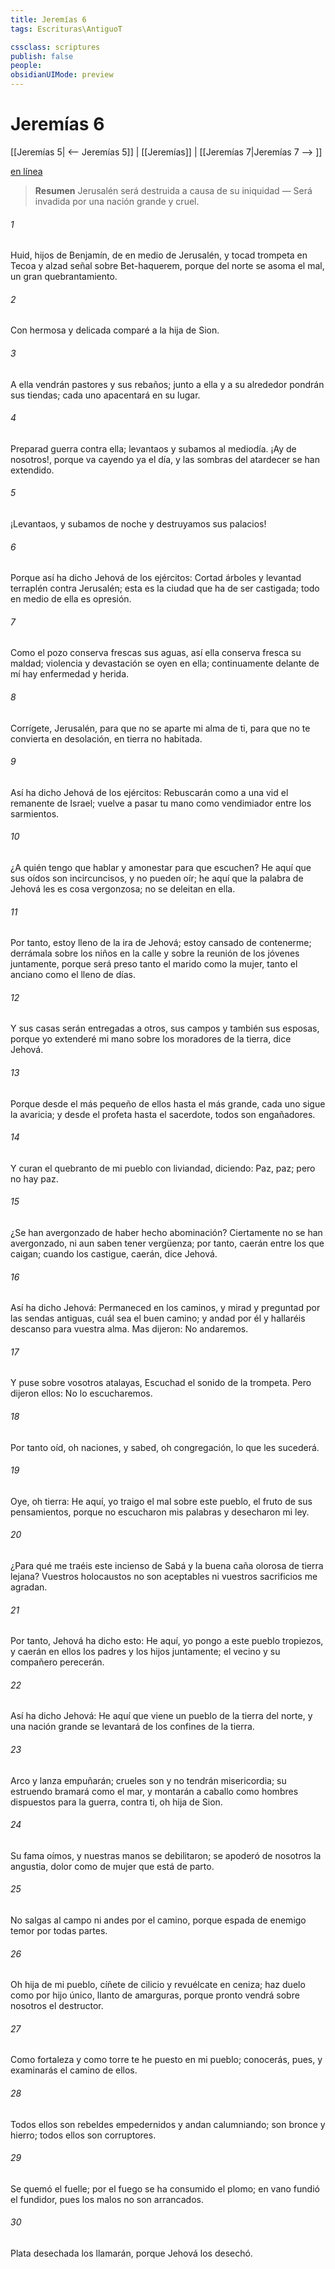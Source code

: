 ```yaml
---
title: Jeremías 6
tags: Escrituras\AntiguoT

cssclass: scriptures
publish: false
people:
obsidianUIMode: preview
---
```


# Jeremías 6
[[Jeremías 5| <-- Jeremías 5]] | [[Jeremías]] | [[Jeremías 7|Jeremías 7 --> ]]

[en línea](https://churchofjesuschrist.org/study/scriptures/ot/jer/6?lang=spa)

> __Resumen__
Jerusalén será destruida a causa de su iniquidad — Será invadida por una nación grande y cruel.

###### 1 
Huid, hijos de Benjamín, de en medio de Jerusalén, y tocad trompeta en Tecoa y alzad señal sobre Bet-haquerem, porque del norte se asoma el mal, un gran quebrantamiento.

###### 2 
Con  hermosa y delicada comparé a la hija de Sion.

###### 3 
A ella vendrán pastores y sus rebaños; junto a ella y a su alrededor pondrán sus tiendas; cada uno apacentará en su lugar.

###### 4 
Preparad guerra contra ella; levantaos y subamos al mediodía. ¡Ay de nosotros!, porque va cayendo ya el día, y las sombras del atardecer se han extendido.

###### 5 
¡Levantaos, y subamos de noche y destruyamos sus palacios!

###### 6 
Porque así ha dicho Jehová de los ejércitos: Cortad árboles y levantad terraplén contra Jerusalén; esta es la ciudad que ha de ser castigada; todo en medio de ella es opresión.

###### 7 
Como el pozo conserva frescas sus aguas, así ella conserva fresca su maldad; violencia y devastación se oyen en ella; continuamente delante de mí hay enfermedad y herida.

###### 8 
Corrígete, Jerusalén, para que no se aparte mi alma de ti, para que no te convierta en desolación, en tierra no habitada.

###### 9 
Así ha dicho Jehová de los ejércitos: Rebuscarán como a una vid el remanente de Israel; vuelve a pasar tu mano como vendimiador entre los sarmientos.

###### 10 
¿A quién tengo que hablar y amonestar para que escuchen? He aquí que sus oídos son incircuncisos, y no pueden oír; he aquí que la palabra de Jehová les es cosa vergonzosa; no se deleitan en ella.

###### 11 
Por tanto, estoy lleno de la ira de Jehová; estoy cansado de contenerme; derrámala sobre los niños en la calle y sobre la reunión de los jóvenes juntamente, porque será preso tanto el marido como la mujer, tanto el anciano como el lleno de días.

###### 12 
Y sus casas serán entregadas a otros, sus campos y también sus esposas, porque yo extenderé mi mano sobre los moradores de la tierra, dice Jehová.

###### 13 
Porque desde el más pequeño de ellos hasta el más grande, cada uno sigue la avaricia; y desde el profeta hasta el sacerdote, todos son engañadores.

###### 14 
Y curan el quebranto de mi pueblo con liviandad, diciendo: Paz, paz; pero no hay paz.

###### 15 
¿Se han avergonzado de haber hecho abominación? Ciertamente no se han avergonzado, ni aun saben tener vergüenza; por tanto, caerán entre los que caigan; cuando los castigue, caerán, dice Jehová.

###### 16 
Así ha dicho Jehová: Permaneced en los caminos, y mirad y preguntad por las sendas antiguas, cuál sea el buen camino; y andad por él y hallaréis descanso para vuestra alma. Mas dijeron: No andaremos.

###### 17 
Y puse sobre vosotros atalayas,  Escuchad el sonido de la trompeta. Pero dijeron ellos: No lo escucharemos.

###### 18 
Por tanto oíd, oh naciones, y sabed, oh congregación, lo que les sucederá.

###### 19 
Oye, oh tierra: He aquí, yo traigo el mal sobre este pueblo, el fruto de sus pensamientos, porque no escucharon mis palabras y desecharon mi ley.

###### 20 
¿Para qué me traéis este incienso de Sabá y la buena caña olorosa de tierra lejana? Vuestros holocaustos no son aceptables ni vuestros sacrificios me agradan.

###### 21 
Por tanto, Jehová ha dicho esto: He aquí, yo pongo a este pueblo tropiezos, y caerán en ellos los padres y los hijos juntamente; el vecino y su compañero perecerán.

###### 22 
Así ha dicho Jehová: He aquí que viene un pueblo de la tierra del norte, y una nación grande se levantará de los confines de la tierra.

###### 23 
Arco y lanza empuñarán; crueles son y no tendrán misericordia; su estruendo bramará como el mar, y montarán a caballo como hombres dispuestos para la guerra, contra ti, oh hija de Sion.

###### 24 
Su fama oímos, y nuestras manos se debilitaron; se apoderó de nosotros la angustia, dolor como de mujer que está de parto.

###### 25 
No salgas al campo ni andes por el camino, porque espada de enemigo  temor  por todas partes.

###### 26 
Oh hija de mi pueblo, cíñete de cilicio y revuélcate en ceniza; haz duelo como por hijo único, llanto de amarguras, porque pronto vendrá sobre nosotros el destructor.

###### 27 
Como fortaleza y como torre te he puesto en mi pueblo; conocerás, pues, y examinarás el camino de ellos.

###### 28 
Todos ellos son rebeldes empedernidos y andan calumniando; son bronce y hierro; todos ellos son corruptores.

###### 29 
Se quemó el fuelle; por el fuego se ha consumido el plomo; en vano fundió el fundidor, pues los malos no son arrancados.

###### 30 
Plata desechada los llamarán, porque Jehová los desechó.

